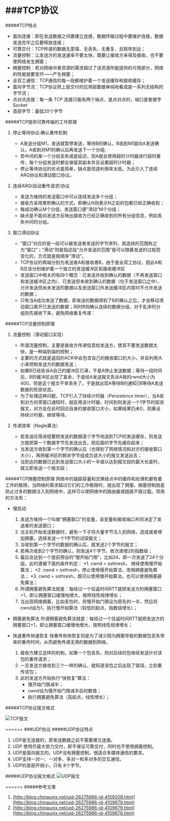 ###TCP协议
====
#####TCP特点
*	面向连接：即在发送数据之间要建立连接，数据传输过程中要维护连接，数据发送完毕之后要释放连接；
*	可靠交付：TCP传递的数据无差错、无丢失、无重复、且按序到达；
*	流量控制：让发送方的发送速率不要太快，既要让接收方来得及接收，也不要使网络发生拥塞；
*	拥塞控制：若对网络中某资源的需求超过了该资源所能提供的可用部分，网络的性能就要变坏——产生拥塞；
*	全双工通信：TCP通信的每一段都维护着一个发送缓存和接收缓存；
*	面向字节流：TCP协议把上层交付的应用层数据单纯地看成是一系列无结构的字节流；
*	点对点连接：每一条 TCP 连接只能有两个端点，是点对点的，端口是套接字Socket
*	首部字节：最低20个字节

#####TCP提供可靠传输的工作原理
1.	停止等待协议:确认重传机制
	*	A发送分组M1，发送就暂停发送，等待B的确认，B收到M1就向A发送确认，A收到对M1的确认后再发送下一个分组;
	*	若中间的某一个分组丢失或是延迟，则A就会使用超时计时器进行超时重传，每个分组发送时都会保留其副本并且设置超时计时器；
	*	停止等待协议的优点是简单，缺点是信道利用率太低。为此引入了连续ARQ协议和滑动窗口协议。

2.	连续ARQ(自动重传请求)协议
	*	发送方维持的发送窗口中可以连续发送多个分组；
	*	接收方采用累积确认的方式，即确认N则表示N之前的包都已经正确收到；
	*	每成功确认M个分组，发送窗口便“滑动”M个分组；
	*	缺点是不能向发送方反映出接收方已经正确收到的所有分组信息，例如丢失中间的分组。
	
3.	窗口滑动协议
	*	“窗口”对应的是一段可以被发送者发送的字节序列，其连续的范围称之为“窗口”；“滑动”则是指这段“允许发送的范围”是可以随着发送的过程而变化的，方式就是按顺序“滑动”。
	*	TCP协议的两端分别为发送者A和接收者B，由于是全双工协议，因此A和B应该分别维护着一个独立的发送缓冲区和接收缓冲区
	*	发送窗口中相关的有四个概念：已发送并收到确认的数据（不再发送窗口和发送缓冲区之内）、已发送但未收到确认的数据（位于发送窗口之中）、允许发送但尚未发送的数据以及发送窗口外发送缓冲区内暂时不允许发送的数据；
	*	只有当A成功发送了数据，即发送的数据得到了B的确认之后，才会移动滑动窗口离开已发送的数据；同时B则确认连续的数据分组，对于乱序的分组则先接收下来，避免网络重复传递：

#####TCP流量控制原理
1.	流量控制（滑动窗口实现）
	*	所谓流量控制，主要是接收方传递信息给发送方，使其不要发送数据太快，是一种端到端的控制；
	*	主要的方式就是返回的ACK中会包含自己的接收窗口的大小，并且利用大小来控制发送方的数据发送；
	*	如果B已经告诉A自己的缓冲区已满，于是A停止发送数据；等待一段时间后，B的缓冲区出现了富余，于是给A发送报文告诉A我的rwnd大小为400，但是这个报文不幸丢失了，于是就出现A等待B的通知||B等待A发送数据的死锁状态。
	*	为了处理这种问题，TCP引入了持续计时器（Persistence timer），当A收到对方的零窗口通知时，就启用该计时器，时间到则发送一个1字节的探测报文，对方会在此时回应自身的接收窗口大小，如果结果仍未0，则重设持续计时器，继续等待。
	
2.	传递效率（Nagle算法）
	*	若发送应用进程要把发送的数据逐个字节地送到TCP的发送缓存，则发送方就把第一个数据字节先发送出去，把后面的字节先缓存起来；
	*	当发送方收到第一个字节的确认后（也得到了网络情况和对方的接收窗口大小），再把缓冲区的剩余字节组成合适大小的报文发送出去；
	*	当到达的数据已达到发送窗口大小的一半或以达到报文段的最大长度时，就立即发送一个报文段；

	
#####TCP拥塞控制原理
网络中的链路容量和交换结点中的缓存和处理机都有着工作的极限，当网络的需求超过它们的工作极限时，就出现了拥塞。拥塞控制就是防止过多的数据注入到网络中，这样可以使网络中的路由器或链路不致过载。常用的方法有：
		
*	慢启动
	1.	发送方维持一个叫做“拥塞窗口”的变量，该变量和接收端口共同决定了发送者的发送窗口；
	2.	当主机开始发送数据时，避免一下子将大量字节注入到网络，造成或者增加拥塞，选择发送一个1字节的试探报文；
	3.	当收到第一个字节的数据的确认后，就发送2个字节的报文；
	4.	若再次收到2个字节的确认，则发送4个字节，依次递增2的指数级；
	5.	最后会达到一个提前预设的“慢开始门限”，比如24，即一次发送了24个分组，此时遵循下面的条件判定：
		*1. cwnd < ssthresh， 继续使用慢开始算法；
		*2. cwnd > ssthresh，停止使用慢开始算法，改用拥塞避免算法；
		*3. cwnd = ssthresh，既可以使用慢开始算法，也可以使用拥塞避免算法；
	6. 所谓拥塞避免算法就是：每经过一个往返时间RTT就把发送方的拥塞窗口+1，即让拥塞窗口缓慢地增大，按照线性规律增长；
	7. 当出现网络拥塞，比如丢包时，将慢开始门限设为原先的一半，然后将cwnd设为1，执行慢开始算法（较低的起点，指数级增长）；
	
*	拥塞避免算法
所谓拥塞避免算法就是：每经过一个往返时间RTT就把发送方的拥塞窗口+1，即让拥塞窗口缓慢地增大，按照线性规律增长；

*	快速重传快速恢复
快重传和快恢复则是为了减少因为拥塞导致的数据包丢失带来的重传时间，从而避免传递无用的数据到网络。
	1.	接收方建立这样的机制，如果一个包丢失，则对后续的包继续发送针对该包的重传请求；
	2. 一旦发送方接收到三个一样的确认，就知道该包之后出现了错误，立刻重传该包；
	3. 此时发送方开始执行“快恢复”算法：
		* 慢开始门限减半；
		* cwnd设为慢开始门限减半后的数值；
		* 执行拥塞避免算法（高起点，线性增长）；

#####TCP协议报文格式
	
![TCP报文](http://my.csdn.net/uploads/201204/10/1334067788_5038.jpg "TCP报文")
		
======
###UDP协议
#####UDP协议特点
1.	UDP是无连接的，即发送数据之前不需要建立连接。
2.	UDP 使用尽最大努力交付，即不保证可靠交付，同时也不使用拥塞控制。
3.	UDP是面向报文的。UDP没有拥塞控制，很适合多媒体通信的要求。
4.	UDP支持一对一、一对多、多对一和多对多的交互通信。
5.	UDP的首部开销小，只有 8个字节。		
	
#####UDP协议报文格式
![UDP报文](http://my.csdn.net/uploads/201204/10/1334069453_5734.png  "UDP报文")   

======
#####参考文章
1.	[http://blog.chinaunix.net/uid-26275986-id-4109209.html](http://blog.chinaunix.net/uid-26275986-id-4109679.html)
2.	[http://blog.chinaunix.net/uid-26275986-id-4109679.html](http://blog.chinaunix.net/uid-26275986-id-4109679.html)





